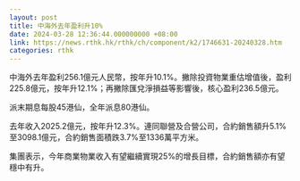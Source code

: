 ```yaml
---
layout: post
title: 中海外去年盈利升10%
date: 2024-03-28 12:36:44.000000000 +08:00
link: https://news.rthk.hk/rthk/ch/component/k2/1746631-20240328.htm
categories: rthk
---
```


中海外去年盈利256.1億元人民幣，按年升10.1%。撇除投資物業重估增值後，盈利225.8億元，按年升12.1%；再撇除匯兌淨損益等影響後，核心盈利236.5億元。

派末期息每股45港仙，全年派息80港仙。

去年收入2025.2億元，按年升12.3%。連同聯營及合營公司，合約銷售額升5.1%至3098.1億元，合約銷售面積跌3.7%至1336萬平方米。

集團表示，今年商業物業收入有望繼續實現25%的增長目標，合約銷售額亦有望穩中有升。
